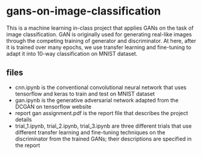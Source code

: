 # gans-on-image-classification
This is a machine learning in-class project that applies GANs on the task of image classification. GAN is originally used for generating real-like images through the competing training of generator and discriminator. At here, after it is trained over many epochs, we use transfer learning and fine-tuning to adapt it into 10-way classification on MNIST dataset. 

## files
- cnn.ipynb is the conventional convolutional neural network that uses tensorflow and keras to train and test on MNIST dataset
- gan.ipynb is the generative adversarial network adapted from the DCGAN on tensorflow website
- report gan assignment.pdf is the report file that describes the project details
- trial_1.ipynb, trial_2.ipynb, trial_3.ipynb are three different trials that use different transfer learning and fine-tuning techniques on the discriminator from the trained GANs; their descriptions are specified in the report
